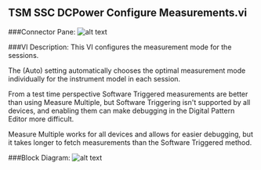 ## **TSM SSC DCPower Configure Measurements.vi**
###Connector Pane:
![alt text](/images/Instrument%20Control/DCPower/TSM%20SSC%20DCPower%20Configure%20Measurements.vic.png "TSM SSC DCPower Configure Measurements.vi connector pane")

###VI Description:
This VI configures the measurement mode for the sessions.

The (Auto) setting automatically chooses the optimal measurement mode individually for the instrument model in each session.

From a test time perspective Software Triggered measurements are better than using Measure Multiple, but Software Triggering isn't supported by all devices, and enabling them can make debugging in the Digital Pattern Editor more difficult.

Measure Multiple works for all devices and allows for easier debugging, but it takes longer to fetch measurements than the Software Triggered method.

###Block Diagram:
![alt text](/images/Instrument%20Control/DCPower/TSM%20SSC%20DCPower%20Configure%20Measurements.vid.png "TSM SSC DCPower Configure Measurements.vi block diagram")
